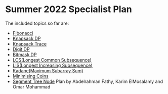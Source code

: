 # Summer 2022 Specialist Plan 
The included topics so far are:
- [Fibonacci](https://github.com/abd0123/Specialist-Plan/blob/master/src/dp/Fibonacci.java)
- [Knapsack DP](https://github.com/abd0123/Specialist-Plan/blob/master/src/dp/Knapsack.java)
- [Knapsack Trace](https://github.com/abd0123/Specialist-Plan/blob/master/src/dp/Trace.java)
- [Digit DP](https://github.com/abd0123/Specialist-Plan/blob/master/src/dp/Digit.java)
- [Bitmask DP](https://github.com/abd0123/Specialist-Plan/blob/master/src/dp/Bitmask.java)
- [LCS(Longest Common Subsequence)](https://github.com/abd0123/Specialist-Plan/blob/master/src/dp/LongestCommonSubsequence.java)
- [LIS(Longest Increasing Subsequence)](https://github.com/abd0123/Specialist-Plan/blob/master/src/dp/LongestIncreasingSubsequence.java)
- [Kadane(Maximum Subarray Sum)](https://github.com/abd0123/Specialist-Plan/blob/master/src/dp/Kadane.java)
- [Minimising Coins](https://github.com/abd0123/Specialist-Plan/blob/master/src/dp/MinimisingCoins.java)
- [Segment Tree Node](https://github.com/abd0123/Specialist-Plan/blob/master/SegmentTreeNode)
Plan by Abdelrahman Fathy, Karim ElMosalamy and Omar Mohammad
